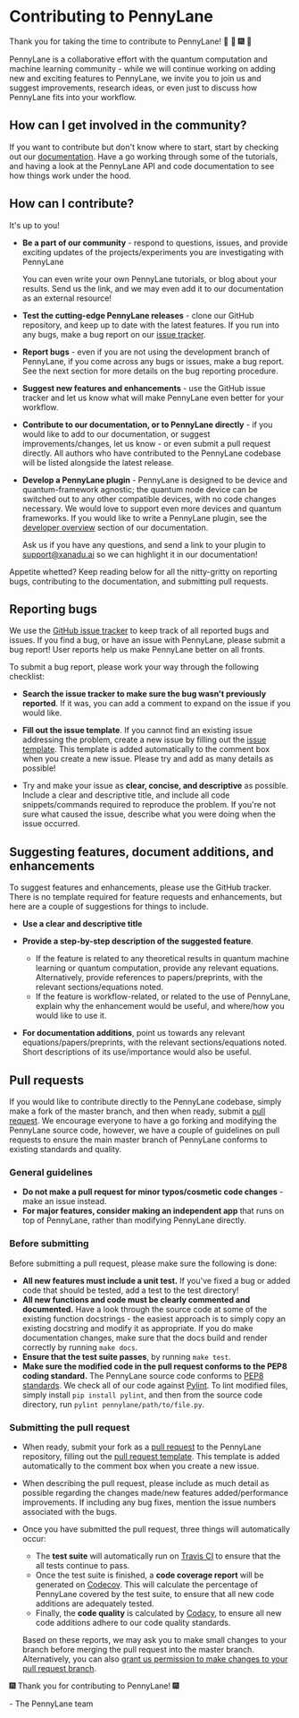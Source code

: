 # Contributing to PennyLane

Thank you for taking the time to contribute to PennyLane!
:confetti_ball: :tada: :fireworks: :balloon:

PennyLane is a collaborative effort with the quantum computation and machine learning
community - while we will continue working on adding new and exciting features to PennyLane,
we invite you to join us and suggest improvements, research ideas, or even just to discuss how
PennyLane fits into your workflow.

## How can I get involved in the community?

If you want to contribute but don't know where to start, start by checking out our
[documentation](https://pennylane.readthedocs.io). Have a go working through some of the tutorials,
and having a look at the PennyLane API and code documentation to see how things work under the hood.


## How can I contribute?

It's up to you!

* **Be a part of our community** - respond to questions, issues, and
  provide exciting updates of the projects/experiments you are investigating with PennyLane

  You can even write your own PennyLane tutorials, or blog about your results.
  Send us the link, and we may even add it to our documentation as an external resource!

* **Test the cutting-edge PennyLane releases** - clone our GitHub repository, and keep up to
  date with the latest features. If you run into any bugs, make a bug report on our
  [issue tracker](https://github.com/XanaduAI/pennylane/issues).

* **Report bugs** - even if you are not using the development branch of PennyLane, if you come
  across any bugs or issues, make a bug report. See the next section for more details on the bug
  reporting procedure.

* **Suggest new features and enhancements** - use the GitHub issue tracker
  and let us know what will make PennyLane even better for your workflow.

* **Contribute to our documentation, or to PennyLane directly** - if you would like to add
  to our documentation, or suggest improvements/changes, let us know - or even submit a pull request directly. All authors
  who have contributed to the PennyLane codebase will be listed alongside the latest release.

* **Develop a PennyLane plugin** - PennyLane is designed to be device and quantum-framework agnostic;
  the quantum node device can be switched out to any other compatible devices, with no code changes necessary.
  We would love to support even more devices and quantum frameworks. If you would like to write a PennyLane plugin,
  see the [developer overview](https://pennylane.readthedocs.io/en/latest/API/overview.html) section of our documentation.

  Ask us if you have any questions, and send a link to your plugin to support@xanadu.ai so we can highlight it in
  our documentation!

Appetite whetted? Keep reading below for all the nitty-gritty on reporting bugs, contributing to the documentation,
and submitting pull requests.

## Reporting bugs

We use the [GitHub issue tracker](https://github.com/XanaduAI/pennylane/issues) to keep track of all reported
bugs and issues. If you find a bug, or have an issue with PennyLane, please submit a bug report! User
reports help us make PennyLane better on all fronts.

To submit a bug report, please work your way through the following checklist:

* **Search the issue tracker to make sure the bug wasn't previously reported**. If it was, you can add a comment
  to expand on the issue if you would like.

* **Fill out the issue template**. If you cannot find an existing issue addressing the problem, create a new
  issue by filling out the [issue template](.github/ISSUE_TEMPLATE.md). This template is added automatically to the comment
  box when you create a new issue. Please try and add as many details as possible!

* Try and make your issue as **clear, concise, and descriptive** as possible. Include a clear and descriptive title,
  and include all code snippets/commands required to reproduce the problem. If you're not sure what caused the issue,
  describe what you were doing when the issue occurred.

## Suggesting features, document additions, and enhancements

To suggest features and enhancements, please use the GitHub tracker. There is no template required for
feature requests and enhancements, but here are a couple of suggestions for things to include.

* **Use a clear and descriptive title**
* **Provide a step-by-step description of the suggested feature**.

  - If the feature is related to any theoretical results in quantum machine learning or quantum computation,
    provide any relevant equations. Alternatively, provide references to papers/preprints,
    with the relevant sections/equations noted.
  - If the feature is workflow-related, or related to the use of PennyLane,
    explain why the enhancement would be useful, and where/how you would like to use it.

* **For documentation additions**, point us towards any relevant equations/papers/preprints,
    with the relevant sections/equations noted. Short descriptions of its use/importance would also be useful.

## Pull requests

If you would like to contribute directly to the PennyLane codebase, simply make a fork of the master branch, and
then when ready, submit a [pull request](https://help.github.com/articles/about-pull-requests). We encourage everyone
to have a go forking and modifying the PennyLane source code, however, we have a couple of guidelines on pull
requests to ensure the main master branch of PennyLane conforms to existing standards and quality.

### General guidelines

* **Do not make a pull request for minor typos/cosmetic code changes** - make an issue instead.
* **For major features, consider making an independent app** that runs on top of PennyLane, rather than modifying
  PennyLane directly.

### Before submitting

Before submitting a pull request, please make sure the following is done:

* **All new features must include a unit test.** If you've fixed a bug or added code that should be tested,
  add a test to the test directory!
* **All new functions and code must be clearly commented and documented.** Have a look through the source code at some of
  the existing function docstrings - the easiest approach is to simply copy an existing docstring and modify it as appropriate.
  If you do make documentation changes, make sure that the docs build and render correctly by running `make docs`.
* **Ensure that the test suite passes**, by running `make test`.
* **Make sure the modified code in the pull request conforms to the PEP8 coding standard.** The PennyLane source code
  conforms to [PEP8 standards](https://www.python.org/dev/peps/pep-0008/). We check all of our code against
  [Pylint](https://www.pylint.org/). To lint modified files, simply install `pip install pylint`, and then from the source code
  directory, run `pylint pennylane/path/to/file.py`.

### Submitting the pull request
* When ready, submit your fork as a [pull request](https://help.github.com/articles/about-pull-requests) to the PennyLane
  repository, filling out the [pull request template](.github/PULL_REQUEST_TEMPLATE.md). This template is added automatically
  to the comment box when you create a new issue.

* When describing the pull request, please include as much detail as possible regarding the changes made/new features
  added/performance improvements. If including any bug fixes, mention the issue numbers associated with the bugs.

* Once you have submitted the pull request, three things will automatically occur:

  - The **test suite** will automatically run on [Travis CI](https://travis-ci.org/XanaduAI/pennylane)
    to ensure that the all tests continue to pass.
  - Once the test suite is finished, a **code coverage report** will be generated on
    [Codecov](https://codecov.io/gh/XanaduAI/pennylane). This will calculate the percentage of PennyLane
    covered by the test suite, to ensure that all new code additions are adequately tested.
  - Finally, the **code quality** is calculated by [Codacy](https://app.codacy.com/app/XanaduAI/pennylane/dashboard),
    to ensure all new code additions adhere to our code quality standards.

  Based on these reports, we may ask you to make small changes to your branch before merging the pull request into the master branch. Alternatively, you can also
  [grant us permission to make changes to your pull request branch](https://help.github.com/articles/allowing-changes-to-a-pull-request-branch-created-from-a-fork/).

:fireworks: Thank you for contributing to PennyLane! :fireworks:

\- The PennyLane team
